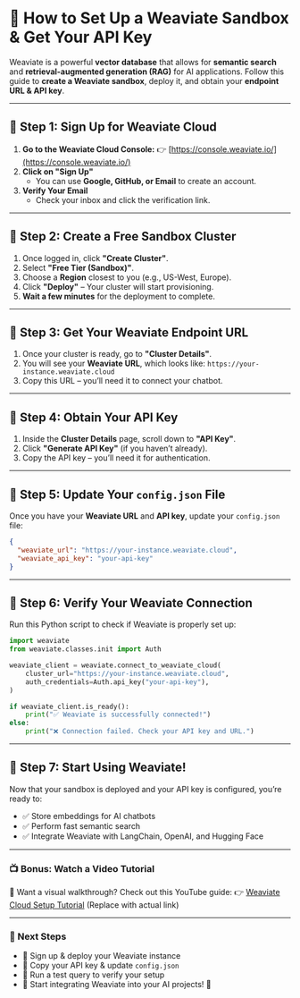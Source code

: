 # 🚀 How to Set Up a Weaviate Sandbox & Get Your API Key

Weaviate is a powerful **vector database** that allows for **semantic search** and **retrieval-augmented generation (RAG)** for AI applications. Follow this guide to **create a Weaviate sandbox**, deploy it, and obtain your **endpoint URL & API key**.

---

## 📌 Step 1: Sign Up for Weaviate Cloud
1. **Go to the Weaviate Cloud Console:**
   👉 [https://console.weaviate.io/](https://console.weaviate.io/)
2. **Click on "Sign Up"**
   - You can use **Google, GitHub, or Email** to create an account.
3. **Verify Your Email**
   - Check your inbox and click the verification link.

---

## 📌 Step 2: Create a Free Sandbox Cluster
1. Once logged in, click **"Create Cluster"**.
2. Select **"Free Tier (Sandbox)"**.
3. Choose a **Region** closest to you (e.g., US-West, Europe).
4. Click **"Deploy"** – Your cluster will start provisioning.
5. **Wait a few minutes** for the deployment to complete.

---

## 📌 Step 3: Get Your Weaviate Endpoint URL
1. Once your cluster is ready, go to **"Cluster Details"**.
2. You will see your **Weaviate URL**, which looks like: `https://your-instance.weaviate.cloud`
3. Copy this URL – you’ll need it to connect your chatbot.

---

## 📌 Step 4: Obtain Your API Key
1. Inside the **Cluster Details** page, scroll down to **"API Key"**.
2. Click **"Generate API Key"** (if you haven’t already).
3. Copy the API key – you’ll need it for authentication.

---

## 📌 Step 5: Update Your `config.json` File
Once you have your **Weaviate URL** and **API key**, update your `config.json` file:

```json
{
  "weaviate_url": "https://your-instance.weaviate.cloud",
  "weaviate_api_key": "your-api-key"
}
```

---

## 📌 Step 6: Verify Your Weaviate Connection

Run this Python script to check if Weaviate is properly set up:

```python
import weaviate
from weaviate.classes.init import Auth

weaviate_client = weaviate.connect_to_weaviate_cloud(
    cluster_url="https://your-instance.weaviate.cloud",
    auth_credentials=Auth.api_key("your-api-key"),
)

if weaviate_client.is_ready():
    print("✅ Weaviate is successfully connected!")
else:
    print("❌ Connection failed. Check your API key and URL.")
```

---

## 📌 Step 7: Start Using Weaviate!

Now that your sandbox is deployed and your API key is configured, you’re ready to:
- ✅ Store embeddings for AI chatbots
- ✅ Perform fast semantic search
- ✅ Integrate Weaviate with LangChain, OpenAI, and Hugging Face

---

### 📺 Bonus: Watch a Video Tutorial

🎥 Want a visual walkthrough? Check out this YouTube guide:
👉 [Weaviate Cloud Setup Tutorial](#) (Replace with actual link)

---

### 🎯 Next Steps

- 🔹 Sign up & deploy your Weaviate instance
- 🔹 Copy your API key & update `config.json`
- 🔹 Run a test query to verify your setup
- 🔹 Start integrating Weaviate into your AI projects! 🚀